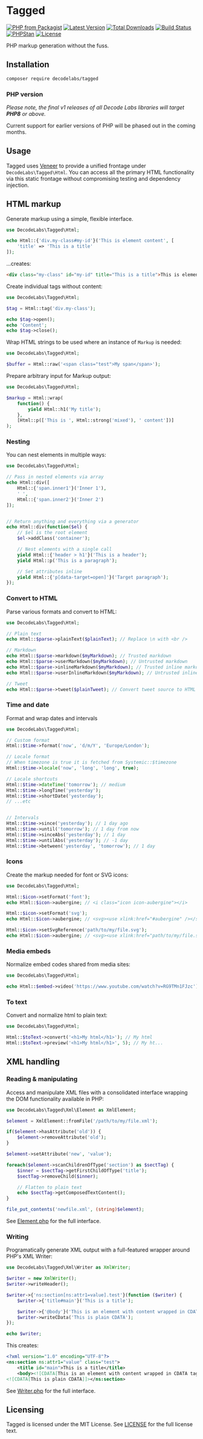 # Tagged

[![PHP from Packagist](https://img.shields.io/packagist/php-v/decodelabs/tagged?style=flat-square)](https://packagist.org/packages/decodelabs/tagged)
[![Latest Version](https://img.shields.io/packagist/v/decodelabs/tagged.svg?style=flat-square)](https://packagist.org/packages/decodelabs/tagged)
[![Total Downloads](https://img.shields.io/packagist/dt/decodelabs/tagged.svg?style=flat-square)](https://packagist.org/packages/decodelabs/tagged)
[![Build Status](https://img.shields.io/travis/com/decodelabs/tagged/main.svg?style=flat-square)](https://travis-ci.com/decodelabs/tagged)
[![PHPStan](https://img.shields.io/badge/PHPStan-enabled-44CC11.svg?longCache=true&style=flat-square)](https://github.com/phpstan/phpstan)
[![License](https://img.shields.io/packagist/l/decodelabs/tagged?style=flat-square)](https://packagist.org/packages/decodelabs/tagged)

PHP markup generation without the fuss.


## Installation

```bash
composer require decodelabs/tagged
```

### PHP version

_Please note, the final v1 releases of all Decode Labs libraries will target **PHP8** or above._

Current support for earlier versions of PHP will be phased out in the coming months.


## Usage

Tagged uses [Veneer](https://github.com/decodelabs/veneer) to provide a unified frontage under <code>DecodeLabs\Tagged\Html</code>.
You can access all the primary HTML functionality via this static frontage without compromising testing and dependency injection.


## HTML markup

Generate markup using a simple, flexible interface.

```php
use DecodeLabs\Tagged\Html;

echo Html::{'div.my-class#my-id'}('This is element content', [
    'title' => 'This is a title'
]);
```

...creates:

```html
<div class="my-class" id="my-id" title="This is a title">This is element content</div>
```

Create individual tags without content:

```php
use DecodeLabs\Tagged\Html;

$tag = Html::tag('div.my-class');

echo $tag->open();
echo 'Content';
echo $tag->close();
```

Wrap HTML strings to be used where an instance of <code>Markup</code> is needed:

```php
use DecodeLabs\Tagged\Html;

$buffer = Html::raw('<span class="test">My span</span>');
```

Prepare arbitrary input for Markup output:

```php
use DecodeLabs\Tagged\Html;

$markup = Html::wrap(
    function() {
        yield Html::h1('My title');
    },
    [Html::p(['This is ', Html::strong('mixed'), ' content'])]
);
```


### Nesting

You can nest elements in multiple ways:

```php
use DecodeLabs\Tagged\Html;

// Pass in nested elements via array
echo Html::div([
    Html::{'span.inner1'}('Inner 1'),
    ' ',
    Html::{'span.inner2'}('Inner 2')
]);


// Return anything and everything via a generator
echo Html::div(function($el) {
    // $el is the root element
    $el->addClass('container');

    // Nest elements with a single call
    yield Html::{'header > h1'}('This is a header');
    yield Html::p('This is a paragraph');

    // Set attributes inline
    yield Html::{'p[data-target=open]'}('Target paragraph');
});
```


### Convert to HTML
Parse various formats and convert to HTML:

```php
use DecodeLabs\Tagged\Html;

// Plain text
echo Html::$parse->plainText($plainText); // Replace \n with <br />

// Markdown
echo Html::$parse->markdown($myMarkdown); // Trusted markdown
echo Html::$parse->userMarkdown($myMarkdown); // Untrusted markdown
echo Html::$parse->inlineMarkdown($myMarkdown); // Trusted inline markdown
echo Html::$parse->userInlineMarkdown($myMarkdown); // Untrusted inline markdown

// Tweet
echo Html::$parse->tweet($plainTweet); // Convert tweet source to HTML
```


### Time and date
Format and wrap dates and intervals

```php
use DecodeLabs\Tagged\Html;

// Custom format
Html::$time->format('now', 'd/m/Y', 'Europe/London');

// Locale format
// When timezone is true it is fetched from Systemic::$timezone
Html::$time->locale('now', 'long', 'long', true);

// Locale shortcuts
Html::$time->dateTime('tomorrow'); // medium
Html::$time->longTime('yesterday');
Html::$time->shortDate('yesterday');
// ...etc


// Intervals
Html::$time->since('yesterday'); // 1 day ago
Html::$time->until('tomorrow'); // 1 day from now
Html::$time->sinceAbs('yesterday'); // 1 day
Html::$time->untilAbs('yesterday'); // -1 day
Html::$time->between('yesterday', 'tomorrow'); // 1 day
```


### Icons
Create the markup needed for font or SVG icons:

```php
use DecodeLabs\Tagged\Html;

Html::$icon->setFormat('font');
echo Html::$icon->aubergine; // <i class="icon icon-aubergine"></i>

Html::$icon->setFormat('svg');
echo Html::$icon->aubergine; // <svg><use xlink:href="#aubergine" /></svg>

Html::$icon->setSvgReference('path/to/my/file.svg');
echo Html::$icon->aubergine; // <svg><use xlink:href="path/to/my/file.svg#aubergine" /></svg>
```


### Media embeds
Normalize embed codes shared from media sites:

```php
use DecodeLabs\Tagged\Html;

echo Html::$embed->video('https://www.youtube.com/watch?v=RG9TMn1FJzc');
```


### To text
Convert and normalize html to plain text:

```php
use DecodeLabs\Tagged\Html;

Html::$toText->convert('<h1>My html</h1>'); // My html
Html::$toText->preview('<h1>My html</h1>', 5); // My ht...
```


## XML handling

### Reading & manipulating

Access and manipulate XML files with a consolidated interface wrapping the DOM functionality available in PHP:

```php
use DecodeLabs\Tagged\Xml\Element as XmlElement;

$element = XmlElement::fromFile('/path/to/my/file.xml');

if($element->hasAttribute('old')) {
    $element->removeAttribute('old');
}

$element->setAttribute('new', 'value');

foreach($element->scanChildrenOfType('section') as $sectTag) {
    $inner = $sectTag->getFirstChildOfType('title');
    $sectTag->removeChild($inner);

    // Flatten to plain text
    echo $sectTag->getComposedTextContent();
}

file_put_contents('newfile.xml', (string)$element);
```

See [Element.php](./src/Tagged/Xml/Element.php) for the full interface.


### Writing

Programatically generate XML output with a full-featured wrapper around PHP's XML Writer:

```php
use DecodeLabs\Tagged\Xml\Writer as XmlWriter;

$writer = new XmlWriter();
$writer->writeHeader();

$writer->{'ns:section[ns:attr1=value].test'}(function ($writer) {
    $writer->{'title#main'}('This is a title');

    $writer->{'@body'}('This is an element with content wrapped in CDATA tags.');
    $writer->writeCData('This is plain CDATA');
});

echo $writer;
```

This creates:

```xml
<?xml version="1.0" encoding="UTF-8"?>
<ns:section ns:attr1="value" class="test">
    <title id="main">This is a title</title>
    <body><![CDATA[This is an element with content wrapped in CDATA tags.]]></body>
<![CDATA[This is plain CDATA]]></ns:section>
```

See [Writer.php](./src/Tagged/Xml/Writer.php) for the full interface.


## Licensing
Tagged is licensed under the MIT License. See [LICENSE](./LICENSE) for the full license text.
